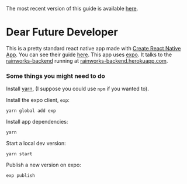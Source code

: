 The most recent version of this guide is available [here]().

# Dear Future Developer
This is a pretty standard react native app made with [Create React Native App](https://github.com/react-community/create-react-native-app).
You can see their guide [here](https://github.com/react-community/create-react-native-app/blob/master/react-native-scripts/template/README.md).
This app uses [expo](https://expo.io/).
It talks to the [rainworks-backend](https://github.com/simonbw/rainworks-backend) running at [rainworks-backend.herokuapp.com](https://rainworks-backend.herokuapp.com).

### Some things you might need to do

Install [yarn](https://yarnpkg.com/en/), (I suppose you could use `npm` if you wanted to).

Install the expo client, `exp`:

    yarn global add exp

Install app dependencies:

    yarn

Start a local dev version:

    yarn start

Publish a new version on expo:

    exp publish
